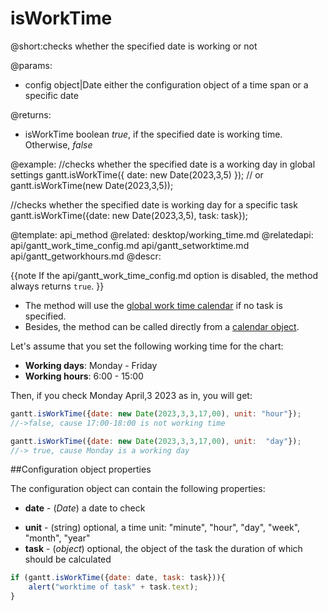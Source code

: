 isWorkTime
=============


@short:checks whether the specified date is working or not
	

@params:
- config	object|Date		either the configuration object of a time span or a specific date


@returns:
- isWorkTime	boolean		<i>true</i>, if the specified date is working time. Otherwise, <i>false</i>

@example:
//checks whether the specified date is a working day in global settings
gantt.isWorkTime({ date: new Date(2023,3,5) });
// or
gantt.isWorkTime(new Date(2023,3,5));

//checks whether the specified date is working day for a specific task
gantt.isWorkTime({date: new Date(2023,3,5), task: task});


@template:	api_method
@related:
	desktop/working_time.md
@relatedapi:
	api/gantt_work_time_config.md
	api/gantt_setworktime.md
    api/gantt_getworkhours.md
@descr:

{{note
If the api/gantt_work_time_config.md option is disabled, the method always returns `true`. 
}}

- The method will use the [global work time calendar](desktop/working_time.md#getcalendars) if no task is specified. <br>
- Besides, the method can be called directly from a [calendar object](api/gantt_calendar_other.md).


Let's  assume that you set the following working time for the chart:

- **Working days**: Monday - Friday
- **Working hours**: 6:00 - 15:00

Then, if you check Monday April,3 2023 as in, you will get: 

~~~js
gantt.isWorkTime({date: new Date(2023,3,3,17,00), unit: "hour"}); 
//->false, cause 17:00-18:00 is not working time

gantt.isWorkTime({date: new Date(2023,3,3,17,00), unit:  "day"}); 
//-> true, cause Monday is a working day
~~~

##Configuration object properties

The configuration object can contain the following properties:

- **date** - (*Date*) a date to check 
* **unit** - (string)	optional, a time unit: "minute", "hour", "day", "week", "month", "year"
* **task** - (*object*)	optional, the object of the task the duration of which should be calculated

~~~js
if (gantt.isWorkTime({date: date, task: task})){
    alert("worktime of task" + task.text);
}
~~~
